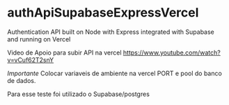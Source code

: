 # authApiSupabaseExpressVercel
Authentication API built on Node with Express integrated with Supabase and running on Vercel


Video de Apoio
para subir API na vercel
https://www.youtube.com/watch?v=vCuf62T2snY

*Importante*
Colocar variaveis de ambiente na vercel PORT e pool do banco de dados.


Para esse teste foi utilizado o Supabase/postgres